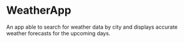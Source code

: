 # WeatherApp
An app able to search for weather data by city and displays accurate weather forecasts for the upcoming days.
